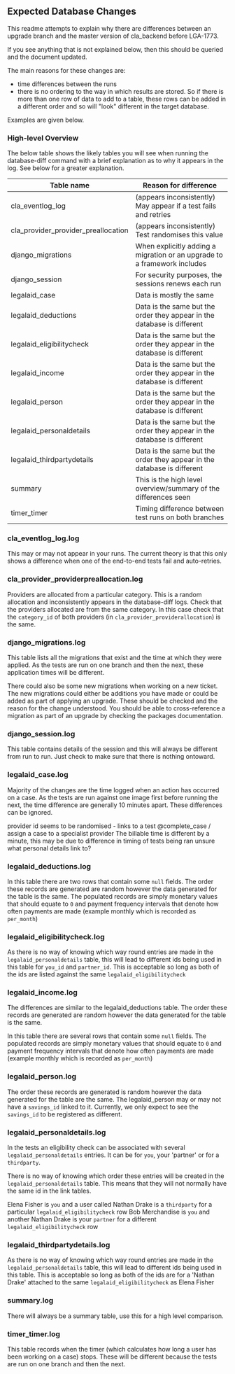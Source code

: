 ## Expected Database Changes


This readme attempts to explain why there are differences between an upgrade branch and the master version of cla_backend before LGA-1773. 

If you see anything that is not explained below, then this should be queried and the document updated.

The main reasons for these changes are:
- time differences between the runs
- there is no ordering to the way in which results are stored. 
So if there is more than one row of data to add to a table, these rows can be added in a different order and so will "look" different in the target database. 

Examples are given below.


### High-level Overview
The below table shows the likely tables you will see when running the database-diff command 
with a brief explanation as to why it appears in the log. See below for a greater explanation.

| Table name                          | Reason for difference                                                    |
|-------------------------------------|--------------------------------------------------------------------------|
| cla_eventlog_log                    | (appears inconsistently) May appear if a test fails and retries          |
| cla_provider_provider_preallocation | (appears inconsistently) Test randomises this value                      |
| django_migrations                   | When explicitly adding a migration or an upgrade to a framework includes |
| django_session                      | For security purposes, the sessions renews each run                      |
| legalaid_case                       | Data is mostly the same                                                  |
| legalaid_deductions                 | Data is the same but the order they appear in the database is different  |
| legalaid_eligibilitycheck           | Data is the same but the order they appear in the database is different  |
| legalaid_income                     | Data is the same but the order they appear in the database is different  |
| legalaid_person                     | Data is the same but the order they appear in the database is different  |
| legalaid_personaldetails            | Data is the same but the order they appear in the database is different  |
| legalaid_thirdpartydetails          | Data is the same but the order they appear in the database is different  |
| summary                             | This is the high level overview/summary of the differences seen          |
| timer_timer                         | Timing difference between test runs on both branches                     |

### cla_eventlog_log.log

This may or may not appear in your runs. 
The current theory is that this only shows a difference when one of the end-to-end tests fail and auto-retries.


### cla_provider_providerpreallocation.log

Providers are allocated from a particular category. 
This is a random allocation and inconsistently appears in the database-diff logs. 
Check that the providers allocated are from the same category. 
In this case check that the `category_id` of both providers (in `cla_provider_providerallocation`) is the same. 


### django_migrations.log

This table lists all the migrations that exist and the time at which they were applied. 
As the tests are run on one branch and then the next, these application times will be different.

There could also be some new migrations when working on a new ticket.
The new migrations could either be additions you have made or could be added as part of applying an upgrade.
These should be checked and the reason for the change understood. 
You should be able to cross-reference a migration as part of an upgrade by checking the packages documentation.


### django_session.log

This table contains details of the session and this will always be different from run to run. 
Just check to make sure that there is nothing ontoward.


### legalaid_case.log

Majority of the changes are the time logged when an action has occurred on a case. 
As the tests are run against one image first before running the next, the time difference are generally 10 minutes apart.
These differences can be ignored.

provider id seems to be randomised - links to a test @complete_case / assign a case to a specialist provider
The billable time is different by a minute, this may be due to difference in timing of tests being ran
unsure what personal details link to?


### legalaid_deductions.log

In this table there are two rows that contain some `null` fields. 
The order these records are generated are random however the data generated for the table is the same.
The populated records are simply monetary values that should equate to `0` 
and payment frequency intervals that denote how often payments are made (example monthly which is recorded as `per_month`)


### legalaid_eligibilitycheck.log

As there is no way of knowing which way round entries are made in the `legalaid_personaldetails` table, 
this will lead to different ids being used in this table for `you_id` and `partner_id`.
This is acceptable so long as both of the ids are listed against the same `legalaid_eligibilitycheck`


### legalaid_income.log

The differences are similar to the legalaid_deductions table. 
The order these records are generated are random however the data generated for the table is the same.

In this table there are several rows that contain some `null` fields. 
The populated records are simply monetary values that should equate to `0` 
and payment frequency intervals that denote how often payments are made (example monthly which is recorded as `per_month`)


### legalaid_person.log

The order these records are generated is random however the data generated for the table are the same.
The legalaid_person may or may not have a `savings_id` linked to it.
Currently, we only expect to see the `savings_id` to be registered as different.


### legalaid_personaldetails.log
In the tests an eligibility check can be associated with several `legalaid_personaldetails` entries. 
It can be for `you`, your 'partner' or for a `thirdparty`. 

There is no way of knowing which order these entries will be created in the `legalaid_personaldetails` table. 
This means that they will not normally have the same id in the link tables.

Elena Fisher is `you` and a user called Nathan Drake is a `thirdparty` for a particular `legalaid_eligibilitycheck` row
Bob Merchandise is `you` and another Nathan Drake is your `partner` for a different `legalaid_eligibilitycheck` row


### legalaid_thirdpartydetails.log
As there is no way of knowing which way round entries are made in the `legalaid_personaldetails` table, 
this will lead to different ids being used in this table.
This is acceptable so long as both of the ids are for a 'Nathan Drake' attached to the same `legalaid_eligibilitycheck` as Elena Fisher


### summary.log
There will always be a summary table, use this for a high level comparison.


### timer_timer.log

This table records when the timer (which calculates how long a user has been working on a case) stops. 
These will be different because the tests are run on one branch and then the next.
